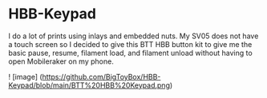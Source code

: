 # HBB-Keypad

I do a lot of prints using inlays and embedded nuts. My SV05 does not have a touch screen so I decided to give this BTT HBB button kit to give me the basic pause, resume, filament load, and filament unload without having to open Mobileraker on my phone. 

! [image] (https://github.com/BigToyBox/HBB-Keypad/blob/main/BTT%20HBB%20Keypad.png)
